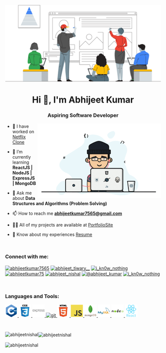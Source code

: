 ![logo](https://github.com/abhijeetnishal/abhijeetnishal/blob/master/kindpng_3706079.png)

<h1 align="center">Hi 👋, I'm Abhijeet Kumar</h1>
<h3 align="center">Aspiring Software Developer</h3>

<p align="left"> <img align="right" width="400" height="240" src="https://github.com/abhijeetnishal/abhijeetnishal/blob/master/140866485-8fb1c876-9a8f-4d6a-98dc-08c4981eaf70.gif" /> </p>

- 🔭 I have worked on [Netflix Clone](https://abhijeetnishal.github.io/netflix-page/index1.html)

- 🌱 I’m currently learning **ReactJS | NodeJS | ExpressJS | MongoDB**

- 💬 Ask me about **Data Structures and Algorithms (Problem Solving)**

- 📫 How to reach me **abhijeetkumar7565@gmail.com**

- 👨‍💻 All of my projects are available at [PortfolioSite](https://abhijeetportfoliosite.netlify.app/)

- 📄 Know about my experiences [Resume](https://drive.google.com/file/d/1PyqJ4MBmN-PoBxOmX-5oLh5QSB8s4lB5/view?usp=sharing)

</br>
<h3 align="left">Connect with me:</h3>
<p align="left">
<a href="https://linkedin.com/in/abhijeetkumar7565" target="blank"><img align="center" src="https://raw.githubusercontent.com/rahuldkjain/github-profile-readme-generator/master/src/images/icons/Social/linked-in-alt.svg" alt="abhijeetkumar7565" height="30" width="40" /></a>
<a href="https://instagram.com/abhijeet_tiwary__" target="blank"><img align="center" src="https://raw.githubusercontent.com/rahuldkjain/github-profile-readme-generator/master/src/images/icons/Social/instagram.svg" alt="abhijeet_tiwary__" height="30" width="40" /></a>
<a href="https://www.codechef.com/users/i_kn0w_nothing" target="blank"><img align="center" src="https://cdn.jsdelivr.net/npm/simple-icons@3.1.0/icons/codechef.svg" alt="i_kn0w_nothing" height="30" width="40" /></a>
<a href="https://www.hackerrank.com/abhijeetkumar75" target="blank"><img align="center" src="https://raw.githubusercontent.com/rahuldkjain/github-profile-readme-generator/master/src/images/icons/Social/hackerrank.svg" alt="abhijeetkumar75" height="30" width="40" /></a>
<a href="https://www.leetcode.com/abhijeet_nishal" target="blank"><img align="center" src="https://raw.githubusercontent.com/rahuldkjain/github-profile-readme-generator/master/src/images/icons/Social/leet-code.svg" alt="abhijeet_nishal" height="30" width="40" /></a>
<a href="https://www.hackerearth.com/@abhijeet_kumar" target="blank"><img align="center" src="https://raw.githubusercontent.com/rahuldkjain/github-profile-readme-generator/master/src/images/icons/Social/hackerearth.svg" alt="@abhijeet_kumar" height="30" width="40" /></a>
<a href="https://auth.geeksforgeeks.org/user/i_kn0w_nothing" target="blank"><img align="center" src="https://raw.githubusercontent.com/rahuldkjain/github-profile-readme-generator/master/src/images/icons/Social/geeks-for-geeks.svg" alt="i_kn0w_nothing" height="30" width="40" /></a>
</p>
</br>

<h3 align="left">Languages and Tools:</h3>
<p align="left"> <a href="https://www.w3schools.com/cpp/" target="_blank" rel="noreferrer"> <img src="https://raw.githubusercontent.com/devicons/devicon/master/icons/cplusplus/cplusplus-original.svg" alt="cplusplus" width="40" height="40"/> </a> <a href="https://www.w3schools.com/css/" target="_blank" rel="noreferrer"> <img src="https://raw.githubusercontent.com/devicons/devicon/master/icons/css3/css3-original-wordmark.svg" alt="css3" width="40" height="40"/> </a> <a href="https://expressjs.com" target="_blank" rel="noreferrer"> <img src="https://raw.githubusercontent.com/devicons/devicon/master/icons/express/express-original-wordmark.svg" alt="express" width="40" height="40"/> </a> <a href="https://git-scm.com/" target="_blank" rel="noreferrer"> <img src="https://www.vectorlogo.zone/logos/git-scm/git-scm-icon.svg" alt="git" width="40" height="40"/> </a> <a href="https://www.w3.org/html/" target="_blank" rel="noreferrer"> <img src="https://raw.githubusercontent.com/devicons/devicon/master/icons/html5/html5-original-wordmark.svg" alt="html5" width="40" height="40"/> </a> <a href="https://developer.mozilla.org/en-US/docs/Web/JavaScript" target="_blank" rel="noreferrer"> <img src="https://raw.githubusercontent.com/devicons/devicon/master/icons/javascript/javascript-original.svg" alt="javascript" width="40" height="40"/> </a> <a href="https://www.mongodb.com/" target="_blank" rel="noreferrer"> <img src="https://raw.githubusercontent.com/devicons/devicon/master/icons/mongodb/mongodb-original-wordmark.svg" alt="mongodb" width="40" height="40"/> </a> <a href="https://www.mysql.com/" target="_blank" rel="noreferrer"> <img src="https://raw.githubusercontent.com/devicons/devicon/master/icons/mysql/mysql-original-wordmark.svg" alt="mysql" width="40" height="40"/> </a> <a href="https://nodejs.org" target="_blank" rel="noreferrer"> <img src="https://raw.githubusercontent.com/devicons/devicon/master/icons/nodejs/nodejs-original-wordmark.svg" alt="nodejs" width="40" height="40"/> </a> <a href="https://reactjs.org/" target="_blank" rel="noreferrer"> <img src="https://raw.githubusercontent.com/devicons/devicon/master/icons/react/react-original-wordmark.svg" alt="react" width="40" height="40"/> </a> </p>
<br/>

<p><img align="left" src="https://github-readme-stats.vercel.app/api/top-langs?username=abhijeetnishal&show_icons=true&locale=en&layout=compact" alt="abhijeetnishal" /></p>

<p><img align="center" src="https://github-readme-stats.vercel.app/api?username=abhijeetnishal&show_icons=true&locale=en" alt="abhijeetnishal" /></p>

<p><img align="center" src="https://github-readme-streak-stats.herokuapp.com/?user=abhijeetnishal&" alt="abhijeetnishal" /></p>
